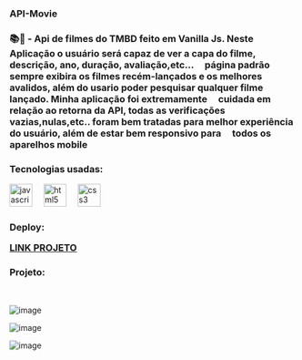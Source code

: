 <h3>API-Movie</h3>

<h3>📚📝 - Api de filmes do TMBD feito em Vanilla Js. Neste Aplicação o usuário será capaz de ver a capa do filme, descrição, ano, duração, avaliação,etc...
    página padrão sempre exibira os filmes recém-lançados e os melhores avalidos, além do usario poder pesquisar qualquer filme lançado. Minha aplicação foi extremamente
    cuidada em relação ao retorna da API, todas as verificações vazias,nulas,etc.. foram bem tratadas para melhor experiência do usuário, além de estar bem responsivo para 
    todos os aparelhos mobile
</h3>

<h3>Tecnologias usadas:</h3>

<div align="left">
  <img src="https://cdn.jsdelivr.net/gh/devicons/devicon/icons/javascript/javascript-original.svg" height="40" alt="javascript logo"  />
  <img width="12" />
  <img src="https://cdn.jsdelivr.net/gh/devicons/devicon/icons/html5/html5-original.svg" height="40" alt="html5 logo"  />
  <img width="12" />
  <img src="https://cdn.jsdelivr.net/gh/devicons/devicon/icons/css3/css3-original.svg" height="40" alt="css3 logo"  />
</div>

<h3>Deploy:</3>
<br>
    
<a href="https://movie-api-drab-one.vercel.app">LINK PROJETO</a>

<h3>Projeto:</h3>
<br>

![image](https://github.com/arghoslent666/movie-api/assets/148829299/59a69c1c-0248-4134-b85d-2ce0fe6b52f0)

![image](https://github.com/arghoslent666/movie-api/assets/148829299/980be733-c7a4-4284-a159-f90ec7f8acdc)

![image](https://github.com/arghoslent666/movie-api/assets/148829299/afd686d4-c5a1-4842-ad12-504832331eae)
